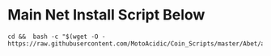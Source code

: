 
# Main Net Install Script Below

```
cd &&  bash -c "$(wget -O - https://raw.githubusercontent.com/MotoAcidic/Coin_Scripts/master/Abet/abet_install.sh)"
```
